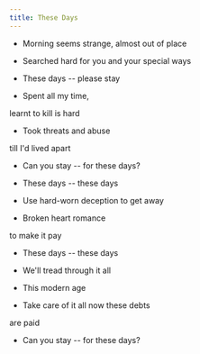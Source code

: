 ```yaml
---
title: These Days
---
```


- Morning seems strange, almost out of place

- Searched hard for you and your special ways

- These days -- please stay

- Spent all my time,

learnt to kill is hard

- Took threats and abuse

till I'd lived apart

- Can you stay -- for these days?

- These days -- these days

- Use hard-worn deception to get away

- Broken heart romance

to make it pay

- These days -- these days

- We'll tread through it all

- This modern age

- Take care of it all now these debts

are paid

- Can you stay -- for these days?

